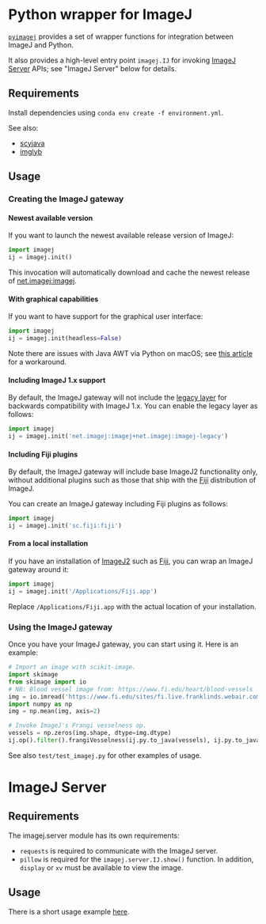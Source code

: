 # Python wrapper for ImageJ

[`pyimagej`](https://github.com/imagej/pyimagej) provides a set of
wrapper functions for integration between ImageJ and Python.

It also provides a high-level entry point `imagej.IJ` for invoking
[ImageJ Server](https://github.com/imagej/imagej-server) APIs;
see "ImageJ Server" below for details.

## Requirements

Install dependencies using `conda env create -f environment.yml`.

See also:

* [scyjava](https://github.com/scijava/scyjava)
* [imglyb](https://github.com/imglib/imglyb)

## Usage

### Creating the ImageJ gateway

#### Newest available version

If you want to launch the newest available release version of ImageJ:

```python
import imagej
ij = imagej.init()
```

This invocation will automatically download and cache the newest release of
[net.imagej:imagej](http://maven.imagej.net/#nexus-search;gav~net.imagej~imagej~~~).

#### With graphical capabilities

If you want to have support for the graphical user interface:

```python
import imagej
ij = imagej.init(headless=False)
```

Note there are issues with Java AWT via Python on macOS; see
[this article](https://github.com/imglib/imglyb#awt-through-pyjnius-on-osx)
for a workaround.

#### Including ImageJ 1.x support

By default, the ImageJ gateway will not include the
[legacy layer](https://imagej.net/Legacy) for backwards compatibility with
ImageJ 1.x. You can enable the legacy layer as follows:

```python
import imagej
ij = imagej.init('net.imagej:imagej+net.imagej:imagej-legacy')
```

#### Including Fiji plugins

By default, the ImageJ gateway will include base ImageJ2 functionality only,
without additional plugins such as those that ship with the
[Fiji](https://fiji.sc/) distribution of ImageJ.

You can create an ImageJ gateway including Fiji plugins as follows:

```python
import imagej
ij = imagej.init('sc.fiji:fiji')
```

#### From a local installation

If you have an installation of [ImageJ2](https://imagej.net/ImageJ2)
such as [Fiji](https://fiji.sc/), you can wrap an ImageJ gateway around it:

```python
import imagej
ij = imagej.init('/Applications/Fiji.app')
```

Replace `/Applications/Fiji.app` with the actual location of your installation.

### Using the ImageJ gateway

Once you have your ImageJ gateway, you can start using it. Here is an example:

```python
# Import an image with scikit-image.
import skimage
from skimage import io
# NB: Blood vessel image from: https://www.fi.edu/heart/blood-vessels
img = io.imread('https://www.fi.edu/sites/fi.live.franklinds.webair.com/files/styles/featured_large/public/General_EduRes_Heart_BloodVessels_0.jpg')
import numpy as np
img = np.mean(img, axis=2)

# Invoke ImageJ's Frangi vesselness op.
vessels = np.zeros(img.shape, dtype=img.dtype)
ij.op().filter().frangiVesselness(ij.py.to_java(vessels), ij.py.to_java(img), [1, 1], 20)
```

See also `test/test_imagej.py` for other examples of usage.


# ImageJ Server

## Requirements

The imagej.server module has its own requirements:

* `requests` is required to communicate with the ImageJ server.
* `pillow` is required for the `imagej.server.IJ.show()` function.
  In addition, `display` or `xv` must be available to view the image.

## Usage

There is a short usage example
[here](https://github.com/imagej/imagej.py/blob/master/imagej/server/usage.py).
